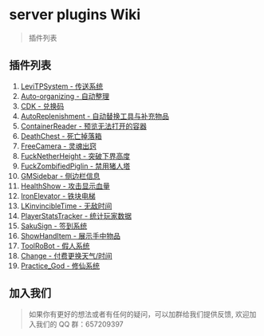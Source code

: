# server plugins Wiki

> 插件列表

## 插件列表

1. [LeviTPSystem - 传送系统](/plugins/1.md)
2. [Auto-organizing - 自动整理](/plugins/2.md)
3. [CDK - 兑换码](/plugins/3.md)
4. [AutoReplenishment - 自动替换工具与补充物品](/plugins/4.md)
5. [ContainerReader - 预览无法打开的容器](/plugins/5.md)
6. [DeathChest - 死亡掉落箱](/plugins/6.md)
7. [FreeCamera - 灵魂出窍](/plugins/7.md)
8. [FuckNetherHeight - 突破下界高度](/plugins/8.md)
9. [FuckZombifiedPiglin - 禁用猪人塔](/plugins/9.md)
10. [GMSidebar - 侧边栏信息](/plugins/10.md)
11. [HealthShow - 攻击显示血量](/plugins/11.md)
12. [IronElevator - 铁块电梯](/plugins/12.md)
13. [LKinvincibleTime - 无敌时间](/plugins/13.md)
14. [PlayerStatsTracker - 统计玩家数据](/plugins/14.md)
15. [SakuSign - 签到系统](/plugins/15.md)
16. [ShowHandItem - 展示手中物品](/plugins/16.md)
17. [ToolRoBot - 假人系统](/plugins/17.md)
18. [Change - 付费更换天气/时间](/plugins/18.md)
19. [Practice_God - 修仙系统](/plugins/19.md)

## 加入我们

> 如果你有更好的想法或者有任何的疑问，可以加群给我们提供反馈, 欢迎加入我们的 QQ 群：657209397
